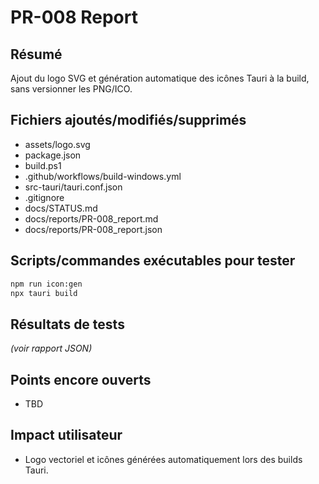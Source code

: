 # PR-008 Report

## Résumé
Ajout du logo SVG et génération automatique des icônes Tauri à la build, sans versionner les PNG/ICO.

## Fichiers ajoutés/modifiés/supprimés
- assets/logo.svg
- package.json
- build.ps1
- .github/workflows/build-windows.yml
- src-tauri/tauri.conf.json
- .gitignore
- docs/STATUS.md
- docs/reports/PR-008_report.md
- docs/reports/PR-008_report.json

## Scripts/commandes exécutables pour tester
```bash
npm run icon:gen
npx tauri build
```

## Résultats de tests
*(voir rapport JSON)*

## Points encore ouverts
- TBD

## Impact utilisateur
- Logo vectoriel et icônes générées automatiquement lors des builds Tauri.


